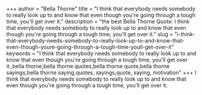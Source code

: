 +++
author = "Bella Thorne"
title = "I think that everybody needs somebody to really look up to and know that even though you're going through a tough time, you'll get over it."
description = "the best Bella Thorne Quote: I think that everybody needs somebody to really look up to and know that even though you're going through a tough time, you'll get over it."
slug = "i-think-that-everybody-needs-somebody-to-really-look-up-to-and-know-that-even-though-youre-going-through-a-tough-time-youll-get-over-it"
keywords = "I think that everybody needs somebody to really look up to and know that even though you're going through a tough time, you'll get over it.,bella thorne,bella thorne quotes,bella thorne quote,bella thorne sayings,bella thorne saying,quotes, sayings,quote, saying, motivation"
+++
I think that everybody needs somebody to really look up to and know that even though you're going through a tough time, you'll get over it.
